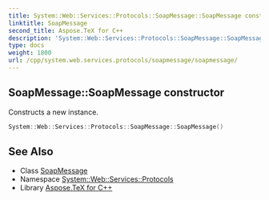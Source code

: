 ```yaml
---
title: System::Web::Services::Protocols::SoapMessage::SoapMessage constructor
linktitle: SoapMessage
second_title: Aspose.TeX for C++
description: 'System::Web::Services::Protocols::SoapMessage::SoapMessage constructor. Constructs a new instance in C++.'
type: docs
weight: 1800
url: /cpp/system.web.services.protocols/soapmessage/soapmessage/
---
```

## SoapMessage::SoapMessage constructor


Constructs a new instance.

```cpp
System::Web::Services::Protocols::SoapMessage::SoapMessage()
```

## See Also

* Class [SoapMessage](../)
* Namespace [System::Web::Services::Protocols](../../)
* Library [Aspose.TeX for C++](../../../)
